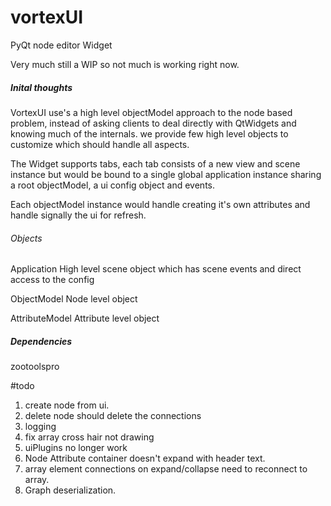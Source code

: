 # vortexUI
PyQt node editor Widget

Very much still a WIP so not much is working right now.

##### Inital thoughts #####

VortexUI use's a high level objectModel approach to the node based problem,
instead of asking clients to deal directly with QtWidgets and knowing much of the internals.
we provide few high level objects to customize which should handle all aspects.

The Widget supports tabs, each tab consists of a new view and scene instance
but would be bound to a single global application instance sharing a root objectModel,
a ui config object and events.

Each objectModel instance would handle creating it's own attributes and handle
signally the ui for refresh.


###### Objects ######
Application
    High level scene object which has scene events and direct access to the config

ObjectModel
    Node level object

AttributeModel
    Attribute level object

##### Dependencies #####
zootoolspro


#todo
1. create node from ui.
2. delete node should delete the connections
3. logging
4. fix array cross hair not drawing
5. uiPlugins no longer work
6. Node Attribute container doesn't expand with header text.
7. array element connections on expand/collapse need to reconnect to
   array.
8. Graph deserialization.






